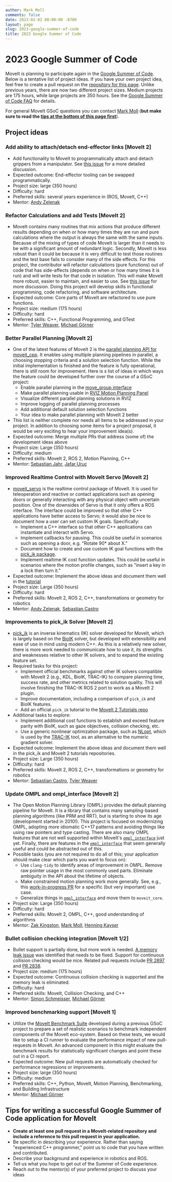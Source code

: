 ```yaml
---
author: Mark Moll
comments: false
date: 2023-02-02 00:00:00 -0700
layout: page
slug: 2023-google-summer-of-code
title: 2023 Google Summer of Code
---
```

# 2023 Google Summer of Code

MoveIt is planning to participate again in the [Google Summer of Code](https://summerofcode.withgoogle.com). Below is a tentative list of project ideas. If you have your own project idea, feel free to create a pull request on the [repository for this page](https://github.com/ros-planning/moveit.ros.org). Unlike previous years, there are now two different project sizes. Medium projects are 175 hours, while large projects are 350 hours. See the [Google Summer of Code FAQ](https://developers.google.com/open-source/gsoc/faq) for details.

For general MoveIt GSoC questions you can contact [Mark Moll](mailto:mark@picknik.ai) (**but make sure to read the [tips at the bottom of this page first](#tips-for-writing-a-successful-google-summer-of-code-application-for-moveit)**).

## Project ideas

### Add ability to attach/detach end-effector links [MoveIt 2]

* Add functionality to MoveIt to programmatically attach and detach grippers from a manipulator. See [this issue](https://github.com/ros-planning/moveit2/issues/208) for a more detailed discussion.
* Expected outcome: End-effector tooling can be swapped programmatically.
* Project size: large (350 hours)
* Difficulty: hard
* Preferred skills: several years experience in (ROS, MoveIt, C++)
* Mentor: [Andy Zelenak](mailto:zelenak@picknik.ai)

### Refactor Calculations and add Tests [MoveIt 2]

* MoveIt contains many routines that mix actions that produce different results depending on when or how many times they are run and pure calculations where the output is always the same with the same inputs.  Because of the mixing of types of code MoveIt is larger than it needs to be with a significant amount of redundant logic. Secondly, MoveIt is less robust than it could be because it is very difficult to test those routines and the test base fails to consider many of the side effects. For this project, the contributor will refactor calculations (pure functions) out of code that has side-affects (depends on when or how many times it is run) and will write tests for that code in isolation. This will make MoveIt more robust, easier to maintain, and easier to use. See [this issue](https://github.com/ros-planning/moveit2/issues/1082) for more discussion.  Doing this project will develop skills in functional programming, code refactoring, and software architecture.
* Expected outcome: Core parts of MoveIt are refactored to use pure functions.
* Project size: medium (175 hours)
* Difficulty: hard
* Preferred skills: C++, Functional Programming, and GTest
* Mentor: [Tyler Weaver](mailto:tyler@picknik.ai), [Michael Görner](mailto:goerner@informatik.uni-hamburg.de)

### Better Parallel Planning [MoveIt 2]

* One of the latest features of MoveIt 2 is the [parallel planning API for moveit_cpp](https://moveit.picknik.ai/main/doc/how_to_guides/parallel_planning/parallel_planning_tutorial.html). It enables using multiple planning pipelines in parallel, a choosing stopping criteria and a solution selection function. While the initial implementation is finished and the feature is fully operational, there is still room for improvement. Here is s list of ideas in which ways the feature could be developed further over the course of a GSoC project:
  * Enable parallel planning in the [move_group interface](https://moveit.picknik.ai/main/doc/examples/move_group_interface/move_group_interface_tutorial.html)
  * Make parallel planning usable in [RVIZ Motion Planning Panel](https://moveit.picknik.ai/main/doc/tutorials/quickstart_in_rviz/quickstart_in_rviz_tutorial.html)
  * Visualize different parallel planning solutions in RVIZ
  * Improve logging of parallel planning processes
  * Add additional default solution selection functions
  * Your idea to make parallel planning with MoveIt 2 better
* This list is neither complete nor needs all items to be addressed in your project. In addition to choosing some items for a project proposal, it would be very exciting to hear your improvement idea(s).
* Expected outcome: Merge multiple PRs that address (some of) the development ideas above
* Project size: Large (350 hours)
* Difficulty: medium
* Preferred skills: MoveIt 2, ROS 2, Motion Planning, C++
* Mentor: [Sebastian Jahr](mailto:sebastian.jahr@picknik.ai), [Jafar Uruç](mailto:jafar.uruc@gmail.com)

### Improved Realtime Control with MoveIt Servo [MoveIt 2]

* [moveit_servo](https://moveit.picknik.ai/main/doc/examples/realtime_servo/realtime_servo_tutorial.html) is the realtime control package of MoveIt. It is used for teleoperation and reactive or contact applications such as opening doors or generally interacting with any physical object with uncertain position. One of the downsides of Servo is that it only offers a ROS interface. The interface could be improved so that other C++ applications have better access to Servo; it would also be nice to document how a user can set custom IK goals. Specifically:
  * Implement a C++ interface so that other C++ applications can instantiate and interact with Servo.
  * Implement callbacks for pausing. This could be useful in scenarios such as opening a door, e.g. "Rotate 90* about X."
  * Document how to create and use custom IK goal functions with the [pick_ik package](https://github.com/PickNikRobotics/pick_ik).
  * Implement realtime IK cost function updates. This could be useful in scenarios where the motion profile changes, such as "insert a key in a lock then turn it."
* Expected outcome: Implement the above ideas and document them well in the [tutorial](https://moveit.picknik.ai/main/doc/examples/realtime_servo/realtime_servo_tutorial.html)
* Project size: Large (350 hours)
* Difficulty: hard
* Preferred skills: MoveIt 2, ROS 2, C++, transformations or geometry for robotics
* Mentor: [Andy Zelenak](mailto:zelenak@picknik.ai), [Sebastian Castro](mailto:sebastian.castro@picknik.ai)

### Improvements to pick_ik Solver [MoveIt 2]

* [pick_ik](https://github.com/PickNikRobotics/pick_ik) is an inverse kinematics (IK) solver developed for MoveIt, which is largely based on the [BioIK](https://github.com/TAMS-Group/bio_ik) solver, but developed with extensibility and ease of use in mind using modern C++. As this is a relatively new solver, there is more work needed to communicate how to use it, its strengths and weaknesses relative to other IK solvers, and to expand the existing feature set.
* Required tasks for this project:
  * Implement official benchmarks against other IK solvers compatible with MoveIt 2 (e.g., KDL, BioIK, TRAC-IK) to compare planning time, success rate, and other metrics related to solution quality. This will involve finishing the TRAC-IK ROS 2 port to work as a MoveIt 2 plugin.
  * Improve documentation, including a comparison of `pick_ik` and BioIK features.
  * Add an official `pick_ik` tutorial to the [MoveIt 2 Tutorials repo](https://github.com/ros-planning/moveit2_tutorials)
* Additional tasks to explore:
  * Implement additional cost functions to establish and exceed feature parity with BioIK, such as gaze objectives, collision checking, etc.
  * Use a generic nonlinear optimization package, such as [NLopt](https://nlopt.readthedocs.io/en/latest/), which is used by the [TRAC-IK](https://traclabs.com/projects/trac-ik/) tool, as an alternative to the numeric gradient solver.
* Expected outcome: Implement the above ideas and document them well in the pick_ik and MoveIt 2 tutorials repositories.
* Project size: Large (350 hours)
* Difficulty: hard
* Preferred skills: MoveIt 2, ROS 2, C++, transformations or geometry for robotics
* Mentor: [Sebastian Castro](mailto:sebastian.castro@picknik.ai), [Tyler Weaver](mailto:tyler@picknik.ai)

### Update OMPL and ompl_interface [MoveIt 2]

* The Open Motion Planning Library (OMPL) provides the default planning pipeline for MoveIt. It is a library that contains many sampling-based planning algorithms (like PRM and RRT), but is starting to show its age (development started in 2010!). This project is focused on modernizing OMPL, adopting more idiomatic C++17 patterns and avoiding things like using raw pointers and type casting. There are also many OMPL features that are not well supported within MoveIt's [`ompl_interface`](https://github.com/ros-planning/moveit2/tree/main/moveit_planners/ompl/ompl_interface) just yet. Finally, there are features in the [`ompl_interface`](https://github.com/ros-planning/moveit2/tree/main/moveit_planners/ompl/ompl_interface) that seem generally useful and could be abstracted out of this.
* Possible tasks (you are not required to do all of this; your application should make clear which parts you want to focus on):
  * Use `clang-tidy` to identify areas of improvement in OMPL. Remove raw pointer usage in the most commonly used parts. Eliminate ambiguity in the API about the lifetime of objects.
  * Make constrained motion planning work more generally. See, e.g., this [work-in-progress PR](https://github.com/ros-planning/moveit2/pull/1946) for a specific (but very important) use case.
  * Generalize things in [`ompl_interface`](https://github.com/ros-planning/moveit2/tree/main/moveit_planners/ompl/ompl_interface) and move them to `moveit_core`.
* Project size: Large (350 hours)
* Difficulty: hard
* Preferred skills: MoveIt 2, OMPL, C++, good understanding of algorithms
* Mentor: [Zak Kingston](mailto:zak@rice.edu), [Mark Moll](mailto:mark@picknik.ai), [Henning Kayser](mailto:henningkayser@picknik.ai)

### Bullet collision checking integration [MoveIt 1/2]

* Bullet support is partially done, but more work is needed. [A memory leak issue](https://github.com/ros-planning/moveit_task_constructor/issues/232#issuecomment-774249206) was identified that needs to be fixed. Support for continuous collision checking would be nice. Related pull requests include [PR 2897](https://github.com/ros-planning/moveit/pull/2897) and [PR 2838](https://github.com/ros-planning/moveit/pull/2838).
* Project size: medium (175 hours)
* Expected outcome: Continuous collision checking is supported and the memory leak is eliminated.
* Difficulty: hard
* Preferred skills: MoveIt, Collision Checking, and C++
* Mentor: [Simon Schmeisser](mailto:simon.schmeisser@optonic.com), [Michael Görner](mailto:goerner@informatik.uni-hamburg.de)

### Improved benchmarking support [MoveIt 1]

* Utilize the [MoveIt Benchmark Suite](https://github.com/captain-yoshi/moveit_benchmark_suite) developed during a previous GSoC project to prepare a set of realistic scenarios to benchmark independent components of the MoveIt eco-system. Based on these tests, we would like to setup a CI runner to evaluate the performance impact of new pull-requests in MoveIt. An advanced component in this might evaluate the benchmark results for statistically significant changes and point these out in a CI report.
* Expected outcome: New pull requests are automatically checked for performance regressions or improvements.
* Project size: large (350 hours)
* Difficulty: medium
* Preferred skills: C++, Python, MoveIt, Motion Planning, Benchmarking, and Building Infrastructure
* Mentor: [Michael Görner](mailto:goerner@informatik.uni-hamburg.de)


## Tips for writing a successful Google Summer of Code application for MoveIt

* **Create at least one pull request in a MoveIt-related repository and include a reference to this pull request in your application.**
* Be specific in describing your experience. Rather than saying "experienced C++ programmer," point us to code that you have written and contributed.
* Describe your background and experience in robotics and ROS.
* Tell us what you hope to get out of the Summer of Code experience.
* Reach out to the mentor(s) of your preferred project to discuss your ideas
